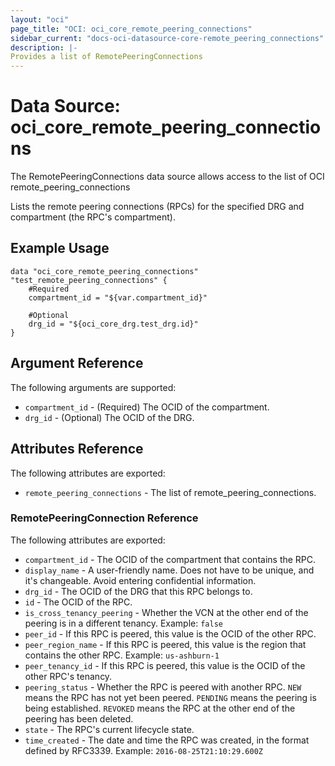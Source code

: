 ```yaml
---
layout: "oci"
page_title: "OCI: oci_core_remote_peering_connections"
sidebar_current: "docs-oci-datasource-core-remote_peering_connections"
description: |-
Provides a list of RemotePeeringConnections
---
```

# Data Source: oci_core_remote_peering_connections
The RemotePeeringConnections data source allows access to the list of OCI remote_peering_connections

Lists the remote peering connections (RPCs) for the specified DRG and compartment
(the RPC's compartment).


## Example Usage

```hcl
data "oci_core_remote_peering_connections" "test_remote_peering_connections" {
	#Required
	compartment_id = "${var.compartment_id}"

	#Optional
	drg_id = "${oci_core_drg.test_drg.id}"
}
```

## Argument Reference

The following arguments are supported:

* `compartment_id` - (Required) The OCID of the compartment.
* `drg_id` - (Optional) The OCID of the DRG.


## Attributes Reference

The following attributes are exported:

* `remote_peering_connections` - The list of remote_peering_connections.

### RemotePeeringConnection Reference

The following attributes are exported:

* `compartment_id` - The OCID of the compartment that contains the RPC.
* `display_name` - A user-friendly name. Does not have to be unique, and it's changeable. Avoid entering confidential information. 
* `drg_id` - The OCID of the DRG that this RPC belongs to.
* `id` - The OCID of the RPC.
* `is_cross_tenancy_peering` - Whether the VCN at the other end of the peering is in a different tenancy.  Example: `false` 
* `peer_id` - If this RPC is peered, this value is the OCID of the other RPC. 
* `peer_region_name` - If this RPC is peered, this value is the region that contains the other RPC.  Example: `us-ashburn-1` 
* `peer_tenancy_id` - If this RPC is peered, this value is the OCID of the other RPC's tenancy. 
* `peering_status` - Whether the RPC is peered with another RPC. `NEW` means the RPC has not yet been peered. `PENDING` means the peering is being established. `REVOKED` means the RPC at the other end of the peering has been deleted. 
* `state` - The RPC's current lifecycle state.
* `time_created` - The date and time the RPC was created, in the format defined by RFC3339.  Example: `2016-08-25T21:10:29.600Z` 

